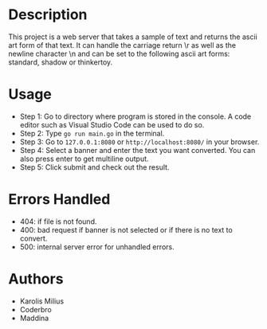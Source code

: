 # Description
This project is a web server that takes a sample of text and returns the ascii art form of that text.
It can handle the carriage return \r as well as the newline character \n and can be set to the following ascii art forms: standard, shadow or thinkertoy.

# Usage
- Step 1: Go to directory where program is stored in the console. A code editor such as Visual Studio Code can be used to do so.
- Step 2: Type `go run main.go` in the terminal.
- Step 3: Go to `127.0.0.1:8080` or `http://localhost:8080/` in your browser.
- Step 4: Select a banner and enter the text you want converted. You can also press enter to get multiline output.
- Step 5: Click submit and check out the result.

# Errors Handled
- 404: if file is not found.
- 400: bad request if banner is not selected or if there is no text to convert.
- 500: internal server error for unhandled errors.

# Authors
- Karolis Milius
- Coderbro
- Maddina
